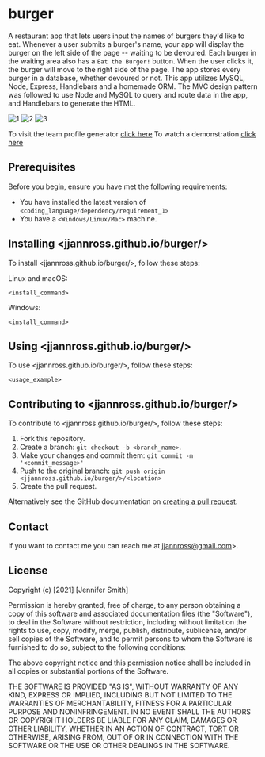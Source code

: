 # burger

A restaurant app that lets users input the names of burgers they'd like to eat. Whenever a user submits a burger's name, your app will display the burger on the left side of the page -- waiting to be devoured. Each burger in the waiting area also has a `Eat the Burger!` button. When the user clicks it, the burger will move to the right side of the page. The app stores every burger in a database, whether devoured or not. This app utilizes MySQL, Node, Express, Handlebars and a homemade ORM. The MVC design pattern was followed to use Node and MySQL to query and route data in the app, and Handlebars to generate the HTML.

![1](./images/1.png)
![2](./images/2.png)
![3](./images/3.png)

To visit the team profile generator [click here](https://jjannross.github.io/burger/)
To watch a demonstration [click here](https://drive.google.com/file/d/1VTBL0MH6RVqfqWQ_MDfWM_l6RlJM4JIs/view)

## Prerequisites

Before you begin, ensure you have met the following requirements:

- You have installed the latest version of `<coding_language/dependency/requirement_1>`
- You have a `<Windows/Linux/Mac>` machine.

## Installing <jjannross.github.io/burger/>

To install <jjannross.github.io/burger/>, follow these steps:

Linux and macOS:

```
<install_command>
```

Windows:

```
<install_command>
```

## Using <jjannross.github.io/burger/>

To use <jjannross.github.io/burger/>, follow these steps:

```
<usage_example>
```

## Contributing to <jjannross.github.io/burger/>

To contribute to <jjannross.github.io/burger/>, follow these steps:

1. Fork this repository.
2. Create a branch: `git checkout -b <branch_name>`.
3. Make your changes and commit them: `git commit -m '<commit_message>'`
4. Push to the original branch: `git push origin <jjannross.github.io/burger/>/<location>`
5. Create the pull request.

Alternatively see the GitHub documentation on [creating a pull request](https://help.github.com/en/github/collaborating-with-issues-and-pull-requests/creating-a-pull-request).

## Contact

If you want to contact me you can reach me at jjannross@gmail.com>.

## License

Copyright (c) [2021] [Jennifer Smith]

Permission is hereby granted, free of charge, to any person obtaining a copy
of this software and associated documentation files (the "Software"), to deal
in the Software without restriction, including without limitation the rights
to use, copy, modify, merge, publish, distribute, sublicense, and/or sell
copies of the Software, and to permit persons to whom the Software is
furnished to do so, subject to the following conditions:

The above copyright notice and this permission notice shall be included in all
copies or substantial portions of the Software.

THE SOFTWARE IS PROVIDED "AS IS", WITHOUT WARRANTY OF ANY KIND, EXPRESS OR
IMPLIED, INCLUDING BUT NOT LIMITED TO THE WARRANTIES OF MERCHANTABILITY,
FITNESS FOR A PARTICULAR PURPOSE AND NONINFRINGEMENT. IN NO EVENT SHALL THE
AUTHORS OR COPYRIGHT HOLDERS BE LIABLE FOR ANY CLAIM, DAMAGES OR OTHER
LIABILITY, WHETHER IN AN ACTION OF CONTRACT, TORT OR OTHERWISE, ARISING FROM,
OUT OF OR IN CONNECTION WITH THE SOFTWARE OR THE USE OR OTHER DEALINGS IN THE
SOFTWARE.
